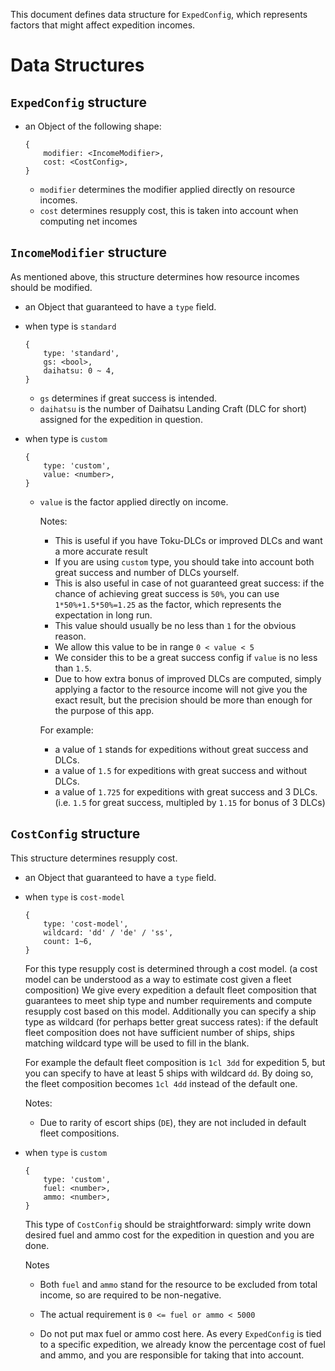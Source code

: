 This document defines data structure for `ExpedConfig`,
which represents factors that might affect expedition incomes.

# Data Structures

## `ExpedConfig` structure

- an Object of the following shape:

    ```
    {
        modifier: <IncomeModifier>,
        cost: <CostConfig>,
    }
    ```

    - `modifier` determines the modifier applied directly on resource incomes.
    - `cost` determines resupply cost, this is taken into account when computing net incomes

## `IncomeModifier` structure

As mentioned above, this structure determines how resource incomes should be modified.

- an Object that guaranteed to have a `type` field.

- when type is `standard`

    ```
    {
        type: 'standard',
        gs: <bool>,
        daihatsu: 0 ~ 4,
    }
    ```

    - `gs` determines if great success is intended.
    - `daihatsu` is the number of Daihatsu Landing Craft (DLC for short)
      assigned for the expedition in question.

- when type is `custom`

    ```
    {
        type: 'custom',
        value: <number>,
    }
    ```

    - `value` is the factor applied directly on income.

        Notes:

        - This is useful if you have Toku-DLCs or improved DLCs and want a more accurate result
        - If you are using `custom` type, you should take into account both
          great success and number of DLCs yourself.
        - This is also useful in case of not guaranteed great success: if the chance of
          achieving great success is `50%`, you can use `1*50%+1.5*50%=1.25` as the factor,
          which represents the expectation in long run.
        - This value should usually be no less than `1` for the obvious reason.
        - We allow this value to be in range `0 < value < 5`
        - We consider this to be a great success config if `value` is no less than `1.5`.
        - Due to how extra bonus of improved DLCs are computed, simply applying a factor
          to the resource income will not give you the exact result, but the precision
          should be more than enough for the purpose of this app.

        For example:

        - a value of `1` stands for expeditions without great success and DLCs.
        - a value of `1.5` for expeditions with great success and without DLCs.
        - a value of `1.725` for expeditions with great success and 3 DLCs.
          (i.e. `1.5` for great success, multipled by `1.15` for bonus of 3 DLCs)

## `CostConfig` structure

This structure determines resupply cost.

- an Object that guaranteed to have a `type` field.

- when `type` is `cost-model`

    ```
    {
        type: 'cost-model',
        wildcard: 'dd' / 'de' / 'ss',
        count: 1~6,
    }
    ```

    For this type resupply cost is determined through a cost model.
    (a cost model can be understood as a way to estimate cost given a fleet composition)
    We give every expedition a default fleet composition that guarantees to
    meet ship type and number requirements and compute resupply cost based on this model.
    Additionally you can specify a ship type as wildcard (for perhaps better great success rates):
    if the default fleet composition does not have sufficient number of ships,
    ships matching wildcard type will be used to fill in the blank.

    For example the default fleet composition is `1cl 3dd` for expedition 5, but
    you can specify to have at least 5 ships with wildcard `dd`. By doing so,
    the fleet composition becomes `1cl 4dd` instead of the default one.


    Notes:

    - Due to rarity of escort ships (`DE`), they are not included in
      default fleet compositions.

- when `type` is `custom`

    ```
    {
        type: 'custom',
        fuel: <number>,
        ammo: <number>,
    }
    ```

    This type of `CostConfig` should be straightforward: simply write down
    desired fuel and ammo cost for the expedition in question and you are done.

    Notes

    - Both `fuel` and `ammo` stand for the resource to be excluded from total income,
      so are required to be non-negative.

    - The actual requirement is `0 <= fuel or ammo < 5000`

    - Do not put max fuel or ammo cost here. As every `ExpedConfig` is tied to a
      specific expedition, we already know the percentage cost of fuel and ammo,
      and you are responsible for taking that into account.
